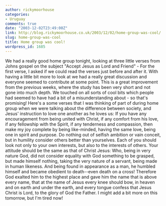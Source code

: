 ```yaml
---
author: rickymoorhouse
categories:
- Uruguay
comments: true
date: "2003-12-02T23:49:00Z"
link: http://blog.rickymoorhouse.co.uk/2003/12/02/home-group-was-cool/
slug: home-group-was-cool
title: Home group was cool!
wordpress_id: 1685
---
```


We had a really good home group tonight, looking at three little verses from Johns gospel on the subject "Accept Jesus as Lord and Friend" - For the first verse, I asked if we could read the verses just before and after it. With having a little bit more to look at we had a really great discussion and everyone seemed to contribute at some point. This is a great improvement from the previous weeks, where the study has been very short and not gone into much depth. We touched on all sorts of cool bits which people had seemed to have had a bit of a misunderstanding about - so that's promising! Here's a some verses that I was thinking of part of during home group when we were talking about the difference between society, and Jesus' instruction to love one another as he loves us: If you have any encouragement from being united with Christ, if any comfort from his love, if any fellowship with the Spirit, if any tenderness and compassion, then make my joy complete by being like-minded, having the same love, being one in spirit and purpose. Do nothing out of selfish ambition or vain conceit, but in humility consider others better than yourselves. Each of you should look not only to your own interests, but also to the interests of others. Your attitude should be the same as that of Christ Jesus: Who, being in very nature God, did not consider equality with God something to be grasped, but made himself nothing, taking the very nature of a servant, being made in human likeness. And being found in appearance as a man, he humbled himself and became obedient to death--even death on a cross! Therefore God exalted him to the highest place and gave him the name that is above every name, that at the name of Jesus every knee should bow, in heaven and on earth and under the earth, and every tongue confess that Jesus Christ is Lord, to the glory of God the Father. I might add a bit more on this tomorrow, but I'm tired now!
